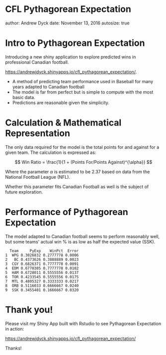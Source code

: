 CFL Pythagorean Expectation
========================================================
author: Andrew Dyck
date: November 13, 2016
autosize: true

Intro to Pythagorean Expectation
========================================================

Introducing a new shiny application to explore predicted wins in professional Canadian football. 

<https://andrewjdyck.shinyapps.io/cfl_pythagorean_expectation/>.

- A method of predicting team performance used in Baseball for many years adapted to Canadian football
- The model is far from perfect but is simple to compute with the most basic data.
- Predictions are reasonable given the simplicity.


Calculation & Mathematical Representation
========================================================

The only data required for the model is the total points for and against for a given team. The calculation is expressed as:

$$
Win Ratio = \frac{1}{1 + (Points For/Points Against)^{\alpha}}
$$

Where the parameter $\alpha$ is estimated to be 2.37 based on data from the National Football League (NFL). 

Whether this parameter fits Canadian Football as well is the subject of future exploration.

Performance of Pythagorean Expectation
========================================================
The model adapted to Canadian football seems to perform reasonably well, but some teams' actual win % is as low as half the expected value (SSK).

```
  Team     PyExp    WinPct  Error
1  WPG 0.3026832 0.2777778 0.0006
2   BC 0.4373626 0.3888889 0.0023
3  CGY 0.6826371 0.7777778 0.0091
4  EDM 0.6770305 0.7777778 0.0102
5  HAM 0.6728011 0.5555556 0.0137
6  TOR 0.4233545 0.5555556 0.0175
7  MTL 0.4805327 0.3333333 0.0217
8  ORB 0.5116033 0.6666667 0.0240
9  SSK 0.3455401 0.1666667 0.0320
```



Thank you!
========================================================

Please visit my Shiny App built with Rstudio to see Pythagorean Expectation in action:

<https://andrewjdyck.shinyapps.io/cfl_pythagorean_expectation/>

Thanks!


